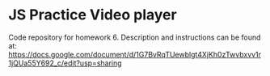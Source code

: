# JS Practice Video player

Code repository for homework 6. Description and instructions can be found at: https://docs.google.com/document/d/1G7BvRqTUewblgt4XjKh0zTwvbxvv1r1jQUa55Y692_c/edit?usp=sharing

